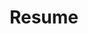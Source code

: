 ---
layout: child_layout/hire__resume
title: Resume
permalink: /hire/resume/
hero: /assets/img/content/hero/hero-bricks.jpg
hero_classes: has-bleed-tintX
theme: theme-light
exclude_share_links: true
logo: /assets/img/content/branding/logo-type--white-transparent.svg
hero_text: /assets/img/layout/headings/heading-resume--light.svg
breadcrumbs: true
---